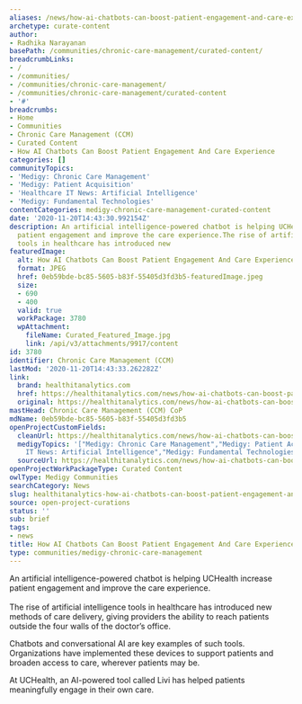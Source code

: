```yaml
---
aliases: /news/how-ai-chatbots-can-boost-patient-engagement-and-care-experience
archetype: curate-content
author:
- Radhika Narayanan
basePath: /communities/chronic-care-management/curated-content/
breadcrumbLinks:
- /
- /communities/
- /communities/chronic-care-management/
- /communities/chronic-care-management/curated-content
- '#'
breadcrumbs:
- Home
- Communities
- Chronic Care Management (CCM)
- Curated Content
- How AI Chatbots Can Boost Patient Engagement And Care Experience
categories: []
communityTopics:
- 'Medigy: Chronic Care Management'
- 'Medigy: Patient Acquisition'
- 'Healthcare IT News: Artificial Intelligence'
- 'Medigy: Fundamental Technologies'
contentCategories: medigy-chronic-care-management-curated-content
date: '2020-11-20T14:43:30.992154Z'
description: An artificial intelligence-powered chatbot is helping UCHealth increase
  patient engagement and improve the care experience.The rise of artificial intelligence
  tools in healthcare has introduced new
featuredImage:
  alt: How AI Chatbots Can Boost Patient Engagement And Care Experience
  format: JPEG
  href: 0eb59bde-bc85-5605-b83f-55405d3fd3b5-featuredImage.jpeg
  size:
  - 690
  - 400
  valid: true
  workPackage: 3780
  wpAttachment:
    fileName: Curated_Featured_Image.jpg
    link: /api/v3/attachments/9917/content
id: 3780
identifier: Chronic Care Management (CCM)
lastMod: '2020-11-20T14:43:33.262282Z'
link:
  brand: healthitanalytics.com
  href: https://healthitanalytics.com/news/how-ai-chatbots-can-boost-patient-engagement-care-experience
  original: https://healthitanalytics.com/news/how-ai-chatbots-can-boost-patient-engagement-care-experience
mastHead: Chronic Care Management (CCM) CoP
mdName: 0eb59bde-bc85-5605-b83f-55405d3fd3b5
openProjectCustomFields:
  cleanUrl: https://healthitanalytics.com/news/how-ai-chatbots-can-boost-patient-engagement-care-experience
  medigyTopics: '["Medigy: Chronic Care Management","Medigy: Patient Acquisition","Healthcare
    IT News: Artificial Intelligence","Medigy: Fundamental Technologies"]'
  sourceUrl: https://healthitanalytics.com/news/how-ai-chatbots-can-boost-patient-engagement-care-experience
openProjectWorkPackageType: Curated Content
owlType: Medigy Communities
searchCategory: News
slug: healthitanalytics-how-ai-chatbots-can-boost-patient-engagement-and-care-experience
source: open-project-curations
status: ''
sub: brief
tags:
- news
title: How AI Chatbots Can Boost Patient Engagement And Care Experience
type: communities/medigy-chronic-care-management
---
```


<p>An artificial intelligence-powered chatbot is helping UCHealth increase patient engagement and improve the care experience.<br><br>The rise of artificial intelligence tools in healthcare has introduced new methods of care delivery, giving providers the ability to reach patients outside the four walls of the doctor’s office.</p><p>Chatbots and conversational AI are key examples of such tools. Organizations have implemented these devices to support patients and broaden access to care, wherever patients may be.</p><p>At UCHealth, an AI-powered tool called Livi has helped patients meaningfully engage in their own care.</p>